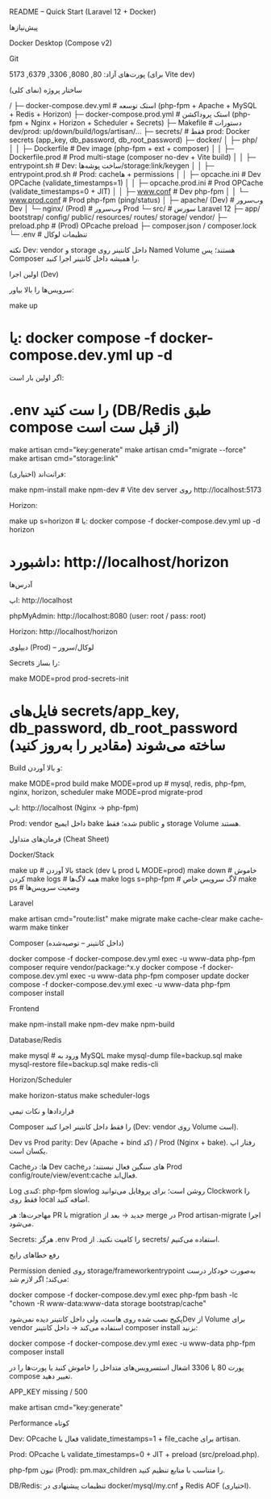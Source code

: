 README – Quick Start (Laravel 12 + Docker)

پیش‌نیازها

Docker Desktop (Compose v2)

Git

پورت‌های آزاد: 80, 8080, 3306, 6379, 5173 (برای Vite dev)

ساختار پروژه (نمای کلی)

<project-root>/
├─ docker-compose.dev.yml            # استک توسعه (php-fpm + Apache + MySQL + Redis + Horizon)
├─ docker-compose.prod.yml           # استک پروداکشن (php-fpm + Nginx + Horizon + Scheduler + Secrets)
├─ Makefile                          # دستورات dev/prod: up/down/build/logs/artisan/...
├─ secrets/                          # فقط prod: Docker secrets (app_key, db_password, db_root_password)
├─ docker/
│  ├─ php/
│  │  ├─ Dockerfile                  # Dev image (php-fpm + ext + composer)
│  │  ├─ Dockerfile.prod             # Prod multi-stage (composer no-dev + Vite build)
│  │  ├─ entrypoint.sh               # Dev: ساخت پوشه‌ها/storage:link/keygen
│  │  ├─ entrypoint.prod.sh          # Prod: cacheها + permissions
│  │  ├─ opcache.ini                 # Dev OPCache (validate_timestamps=1)
│  │  ├─ opcache.prod.ini            # Prod OPCache (validate_timestamps=0 + JIT)
│  │  ├─ www.conf                    # Dev php-fpm
│  │  └─ www.prod.conf               # Prod php-fpm (ping/status)
│  ├─ apache/ (Dev)                  # وب‌سرور Dev
│  └─ nginx/  (Prod)                 # وب‌سرور Prod
└─ src/                              # سورس Laravel 12
   ├─ app/ bootstrap/ config/ public/ resources/ routes/ storage/ vendor/
   ├─ preload.php                    # (Prod) OPcache preload
   ├─ composer.json / composer.lock
   └─ .env                           # تنظیمات لوکال

نکته Dev: vendor و storage داخل کانتینر روی Named Volume هستند؛ پس Composer را همیشه داخل کانتینر اجرا کنید.

اولین اجرا (Dev)

سرویس‌ها را بالا بیاور:

make up
# یا: docker compose -f docker-compose.dev.yml up -d

اگر اولین بار است:

# .env را ست کنید (DB/Redis طبق compose از قبل ست است)
make artisan cmd="key:generate"
make artisan cmd="migrate --force"
make artisan cmd="storage:link"

(اختیاری) فرانت‌اند:

make npm-install
make npm-dev     # Vite dev server روی http://localhost:5173

Horizon:

make up s=horizon     # یا: docker compose -f docker-compose.dev.yml up -d horizon
# داشبورد: http://localhost/horizon

آدرس‌ها

اپ: http://localhost

phpMyAdmin: http://localhost:8080 (user: root / pass: root)

Horizon: http://localhost/horizon

دیپلوی (Prod) – لوکال/سرور

Secrets را بساز:

make MODE=prod prod-secrets-init
# فایل‌های secrets/app_key, db_password, db_root_password ساخته می‌شوند (مقادیر را به‌روز کنید)

Build و بالا آوردن:

make MODE=prod build
make MODE=prod up   # mysql, redis, php-fpm, nginx, horizon, scheduler
make MODE=prod migrate-prod

اپ: http://localhost (Nginx → php-fpm)

Prod: vendor داخل ایمیج bake شده؛ فقط public و storage Volume هستند.

فرمان‌های متداول (Cheat Sheet)

Docker/Stack

make up                 # بالا آوردن stack (dev یا prod با MODE=prod)
make down               # خاموش کردن
make logs               # همه لاگ‌ها
make logs s=php-fpm     # لاگ سرویس خاص
make ps                 # وضعیت سرویس‌ها

Laravel

make artisan cmd="route:list"
make migrate
make cache-clear
make cache-warm
make tinker

Composer (داخل کانتینر – توصیه‌شده)

docker compose -f docker-compose.dev.yml exec -u www-data php-fpm composer require vendor/package:^x.y
docker compose -f docker-compose.dev.yml exec -u www-data php-fpm composer update
docker compose -f docker-compose.dev.yml exec -u www-data php-fpm composer install

Frontend

make npm-install
make npm-dev
make npm-build

Database/Redis

make mysql                 # ورود به MySQL
make mysql-dump file=backup.sql
make mysql-restore file=backup.sql
make redis-cli

Horizon/Scheduler

make horizon-status
make scheduler-logs

قراردادها و نکات تیمی

Composer را فقط داخل کانتینر اجرا کنید (Dev: vendor روی Volume است).

Dev vs Prod parity: Dev (Apache + bind کد) / Prod (Nginx + bake). رفتار اپ یکسان است.

Cacheها: در Dev cacheهای سنگین فعال نیستند؛ در Prod config/route/view/event:cache فعال‌اند.

Log کندی: php-fpm slowlog روشن است؛ برای پروفایل می‌توانید Clockwork را فقط روی local اضافه کنید.

مهاجرت‌ها: هر PR با migration جدید → بعد از merge در Prod artisan-migrate اجرا می‌شود.

Secrets: هرگز .env Prod را کامیت نکنید. از secrets/ استفاده می‌کنیم.

رفع خطاهای رایج

Permission denied روی storage/frameworkentrypoint به‌صورت خودکار درست می‌کند؛ اگر لازم شد:

docker compose -f docker-compose.dev.yml exec php-fpm bash -lc "chown -R www-data:www-data storage bootstrap/cache"

پکیج نصب شده روی هاست، ولی داخل کانتینر دیده نمی‌شودDev از Volume برای vendor استفاده می‌کند → داخل کانتینر composer install بزنید:

docker compose -f docker-compose.dev.yml exec -u www-data php-fpm composer install

پورت 80 یا 3306 اشغال استسرویس‌های متداخل را خاموش کنید یا پورت‌ها را در compose تغییر دهید.

APP_KEY missing / 500

make artisan cmd="key:generate"

Performance کوتاه

Dev: OPcache فعال با validate_timestamps=1 + file_cache برای artisan.

Prod: OPcache با validate_timestamps=0 + JIT + preload (src/preload.php).

php-fpm تیون (Prod): pm.max_children را متناسب با منابع تنظیم کنید.

DB/Redis: تنظیمات پیشنهادی در docker/mysql/my.cnf و Redis AOF (اختیاری).